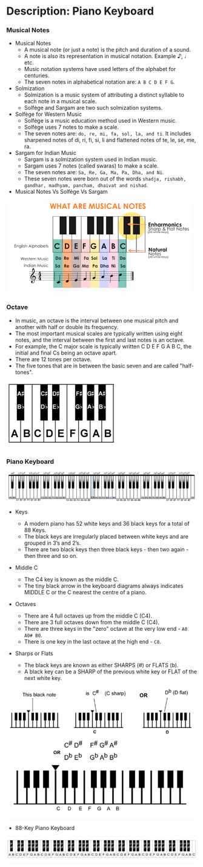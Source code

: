 # Description: Piano Keyboard

### Musical Notes
* Musical Notes
    - A musical note (or just a note) is the pitch and duration of a sound. 
    - A note is also its representation in musical notation. Example ♪, ♩ etc.
    - Music notation systems have used letters of the alphabet for centuries. 
    - The seven notes in alphabetical notation are: `A B C D E F G`.
* Solmization 
    - Solmization is a music system of attributing a distinct syllable to each note in a musical scale. 
    - Solfège and Sargam are two such solmization systems.
* Solfège for Western Music
    - Solfège is a music education method used in Western music.
    - Solfège uses 7 notes to make a scale.
    - The seven notes are: `do, re, mi, fa, sol, la, and ti`. It includes sharpened notes of di, ri, fi, si, li and 
      flattened notes of te, le, se, me, ra.
* Sargam for Indian Music
    - Sargam is a solmization system used in Indian music.
    - Sargam uses 7 notes (called swaras) to make a scale.
    - The seven notes are: `Sa, Re, Ga, Ma, Pa, Dha, and Ni`.
    - These seven notes were born out of the words `shadja, rishabh, gandhar, madhyam, pancham, dhaivat and nishad`.
* Musical Notes Vs Solfège Vs Sargam

![](images/musical-notes.png)

### Octave
* In music, an octave is the interval between one musical pitch and another with half or double its frequency.
* The most important musical scales are typically written using eight notes, and the interval between the first and last 
  notes is an octave.
* For example, the C major scale is typically written C D E F G A B C, the initial and final Cs being an octave apart.
* There are 12 tones per octave.
* The five tones that are in between the basic seven and are called "half-tones".

![](images/piano-keyboard-octave.png)

### Piano Keyboard
![](images/piano-keyboard-layout-1.png)
* Keys
    - A modern piano has 52 white keys and 36 black keys for a total of 88 Keys.
    - The black keys are irregularly placed between white keys and are grouped in 3’s and 2’s.
    - There are two black keys then three black keys - then two again - then three and so on.
* Middle C
    - The C4 key is known as the middle C.
    - The tiny black arrow in the keyboard diagrams always indicates MIDDLE C or the C nearest the centre of a piano.
* Octaves
    - There are 4 full octaves up from the middle C (C4).
    - There are 3 full octaves down from the middle C (C4).
    - There are three keys in the "zero" octave at the very low end - `A0 A0# B0`.
    - There is one key in the last octave at the high end - `C8`.

* Sharps or Flats
    - The black keys are known as either SHARPS (#) or FLATS (b).
    - A black key can be a SHARP of the previous white key or FLAT of the next white key.

![](images/sharp-or-flat-notes.png)

* 88-Key Piano Keyboard

![](images/piano-keyboard-layout-2.jpg)
